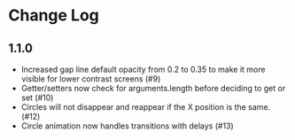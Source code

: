 # Change Log

## 1.1.0

- Increased gap line default opacity from 0.2 to 0.35 to make it more visible for lower contrast screens (#9)
- Getter/setters now check for arguments.length before deciding to get or set (#10)
- Circles will not disappear and reappear if the X position is the same. (#12)
- Circle animation now handles transitions with delays (#13)

